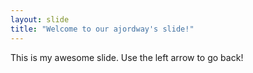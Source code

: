 ```yaml
---
layout: slide
title: "Welcome to our ajordway's slide!"
---
```

This is my awesome slide.
Use the left arrow to go back!